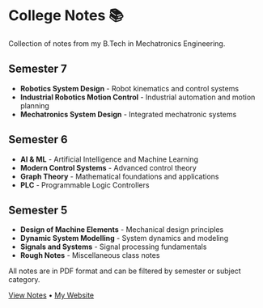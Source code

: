 # College Notes 📚

Collection of notes from my B.Tech in Mechatronics Engineering.

## Semester 7

- **Robotics System Design** - Robot kinematics and control systems
- **Industrial Robotics Motion Control** - Industrial automation and motion planning
- **Mechatronics System Design** - Integrated mechatronic systems

## Semester 6

- **AI & ML** - Artificial Intelligence and Machine Learning
- **Modern Control Systems** - Advanced control theory
- **Graph Theory** - Mathematical foundations and applications
- **PLC** - Programmable Logic Controllers

## Semester 5

- **Design of Machine Elements** - Mechanical design principles
- **Dynamic System Modelling** - System dynamics and modeling
- **Signals and Systems** - Signal processing fundamentals
- **Rough Notes** - Miscellaneous class notes

All notes are in PDF format and can be filtered by semester or subject category.

[View Notes](https://dan10ish.github.io/college) • [My Website](https://danish.bio)
